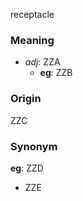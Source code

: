 receptacle
### Meaning
+ _adj_: ZZA
    + __eg__: ZZB

### Origin

ZZC

### Synonym

__eg__: ZZD

+ ZZE


